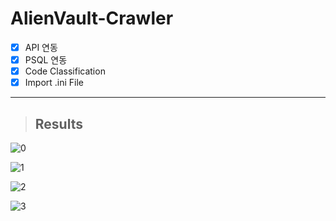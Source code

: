 # AlienVault-Crawler

- [x] API 연동
- [x] PSQL 연동
- [x] Code Classification
- [x] Import .ini File
---

> ## Results

![0](https://user-images.githubusercontent.com/16969364/95675173-2114cd00-0bf0-11eb-91c2-1b1f18a8f550.PNG)

![1](https://user-images.githubusercontent.com/16969364/96962216-4f27d480-1541-11eb-9e81-37993e23e197.PNG)

![2](https://user-images.githubusercontent.com/16969364/96962214-4e8f3e00-1541-11eb-89b6-94b30f7dcb24.PNG)

![3](https://user-images.githubusercontent.com/16969364/95675174-2540ea80-0bf0-11eb-9700-df919e70b3f3.PNG)

